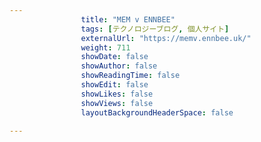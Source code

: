 ---
                title: "MEM v ENNBEE"
                tags: [テクノロジーブログ, 個人サイト]
                externalUrl: "https://memv.ennbee.uk/"
                weight: 711
                showDate: false
                showAuthor: false
                showReadingTime: false
                showEdit: false
                showLikes: false
                showViews: false
                layoutBackgroundHeaderSpace: false
                ---

